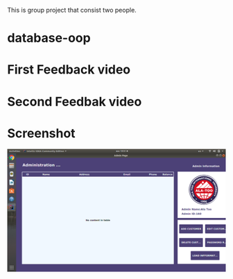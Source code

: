 This is group project that consist two people.
# database-oop
# First Feedback video
# Second Feedbak video
# Screenshot
![](screens/Screenshot%20from%202020-12-18%2019-31-38.png)   
